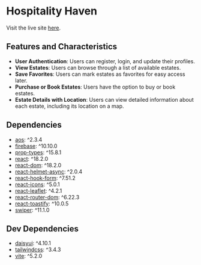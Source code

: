 # Hospitality Haven

Visit the live site [here](https://hospitality-haven.web.app/).

## Features and Characteristics

- **User Authentication**: Users can register, login, and update their profiles.
- **View Estates**: Users can browse through a list of available estates.
- **Save Favorites**: Users can mark estates as favorites for easy access later.
- **Purchase or Book Estates**: Users have the option to buy or book estates.
- **Estate Details with Location**: Users can view detailed information about each estate, including its location on a map.

## Dependencies

- [aos](https://www.npmjs.com/package/aos): ^2.3.4
- [firebase](https://www.npmjs.com/package/firebase): ^10.10.0
- [prop-types](https://www.npmjs.com/package/prop-types): ^15.8.1
- [react](https://www.npmjs.com/package/react): ^18.2.0
- [react-dom](https://www.npmjs.com/package/react-dom): ^18.2.0
- [react-helmet-async](https://www.npmjs.com/package/react-helmet-async): ^2.0.4
- [react-hook-form](https://www.npmjs.com/package/react-hook-form): ^7.51.2
- [react-icons](https://www.npmjs.com/package/react-icons): ^5.0.1
- [react-leaflet](https://www.npmjs.com/package/react-leaflet): ^4.2.1
- [react-router-dom](https://www.npmjs.com/package/react-router-dom): ^6.22.3
- [react-toastify](https://www.npmjs.com/package/react-toastify): ^10.0.5
- [swiper](https://www.npmjs.com/package/swiper): ^11.1.0

## Dev Dependencies

- [daisyui](https://www.npmjs.com/package/daisyui): ^4.10.1
- [tailwindcss](https://www.npmjs.com/package/tailwindcss): ^3.4.3
- [vite](https://www.npmjs.com/package/vite): ^5.2.0
